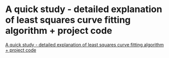 # A quick study - detailed explanation of least squares curve fitting algorithm + project code
[A quick study - detailed explanation of least squares curve fitting algorithm + project code](https://aiwithcloud.com/2022/09/19/a_quick_study___detailed_explanation_of_least_squares_curve_fitting_algorithm__project_code/)